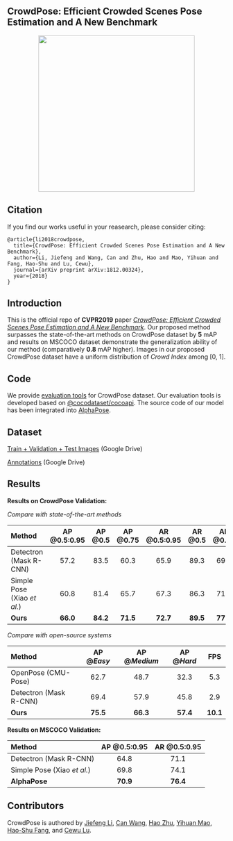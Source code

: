 ## CrowdPose: Efficient Crowded Scenes Pose Estimation and A New Benchmark

<p align='center'>
    <img src="crowdpose.gif", width="360">
</p>

## Citation
If you find our works useful in your reasearch, please consider citing:

    @article{li2018crowdpose,
      title={CrowdPose: Efficient Crowded Scenes Pose Estimation and A New Benchmark},
      author={Li, Jiefeng and Wang, Can and Zhu, Hao and Mao, Yihuan and Fang, Hao-Shu and Lu, Cewu},
      journal={arXiv preprint arXiv:1812.00324},
      year={2018}
    }


## Introduction
This is the official repo of **CVPR2019** paper [*CrowdPose: Efficient Crowded Scenes Pose Estimation and A New Benchmark*](https://arxiv.org/abs/1812.00324). Our proposed method surpasses the state-of-the-art methods on CrowdPose dataset by **5** mAP and results on MSCOCO dataset demonstrate the generalization ability of our method (comparatively **0.8** mAP higher). Images in our proposed CrowdPose dataset have a uniform distribution of *Crowd Index* among \[0, 1\].

## Code
We provide [evaluation tools](crowdpose-api) for CrowdPose dataset. Our evaluation tools is developed based on [@cocodataset/cocoapi](https://github.com/cocodataset/cocoapi). The source code of our model has been integrated into [AlphaPose](https://github.com/MVIG-SJTU/AlphaPose/tree/pytorch).

## Dataset
[Train + Validation + Test Images](https://drive.google.com/file/d/1VprytECcLtU4tKP32SYi_7oDRbw7yUTL/view?usp=sharing) (Google Drive)

[Annotations](https://drive.google.com/open?id=196vsma1uuLLCcUt1NrXp1K8PBU6tVH8w) (Google Drive)

## Results

**Results on CrowdPose Validation:**

*Compare with state-of-the-art methods*
<center>

| Method | AP @0.5:0.95 | AP @0.5 | AP @0.75 | AR @0.5:0.95 | AR @0.5 | AR @0.75 |
|:-------|:-----:|:-------:|:-------:|:-------:|:-------:|:-------:|
| Detectron (Mask R-CNN) | 57.2 | 83.5 | 60.3 | 65.9 | 89.3 | 69.4 |
| Simple Pose (Xiao *et al.*) | 60.8 | 81.4 | 65.7 | 67.3 | 86.3 | 71.8 |
| **Ours** | **66.0** | **84.2** | **71.5** | **72.7** | **89.5** | **77.5** |

</center>

*Compare with open-source systems*
<center>

| Method | AP @*Easy* | AP @*Medium* | AP @*Hard* | FPS |
|:-------|:-----:|:-------:|:-------:|:-------:|
| OpenPose (CMU-Pose) | 62.7 | 48.7 | 32.3 | 5.3 |
| Detectron (Mask R-CNN) | 69.4 | 57.9 | 45.8 | 2.9 |
| **Ours** | **75.5** | **66.3** | **57.4** | **10.1** |

</center>

**Results on MSCOCO Validation:**
<center>

| Method | AP @0.5:0.95 | AR @0.5:0.95 |
|:-------|:-----:|:-------:|
| Detectron (Mask R-CNN) | 64.8 | 71.1 |
| Simple Pose (Xiao *et al.*) | 69.8 | 74.1 |
| **AlphaPose** | **70.9** | **76.4** |

</center>

## Contributors
 CrowdPose is authored by [Jiefeng Li](http://jeff-leaf.site/), [Can Wang](https://github.com/Canwang-sjtu), [Hao Zhu](https://github.com/BernieZhu), [Yihuan Mao](), [Hao-Shu Fang](https://fang-haoshu.github.io/), and [Cewu Lu](http://www.mvig.org/).
